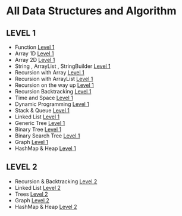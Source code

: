 # All Data Structures and Algorithm


## LEVEL 1
* Function <a href="https://github.com/ravianandfbg/PEP_DSA/tree/master/Level%201/3.%20Functions%20and%20Array" target="_blank">Level 1</a>
* Array 1D <a href="https://github.com/ravianandfbg/PEP_DSA/tree/master/Level%201/3.%20Functions%20and%20Array" target="_blank">Level 1</a>
* Array 2D <a href="https://github.com/ravianandfbg/PEP_DSA/tree/master/Level%201/4.%202D%20array" target="_blank">Level 1</a>
* String , ArrayList , StringBuilder <a href="https://github.com/ravianandfbg/PEP_DSA/tree/master/Level%201/5.%20String%2C%20String-Builder%20%26%20ArrayList" target="_blank">Level 1</a>
* Recursion with Array <a href="https://github.com/ravianandfbg/PEP_DSA/tree/master/Level%201/7.%20Recursion%20in%20Array" target="_blank">Level 1</a>
* Recursion with ArrayList <a href="https://github.com/ravianandfbg/PEP_DSA/tree/master/Level%201/8.%20Recursion%20with%20ArrayList" target="_blank">Level 1</a>
* Recursion on the way up <a href="https://github.com/ravianandfbg/PEP_DSA/tree/master/Level%201/9.%20Recursion%20on%20the%20way%20up" target="_blank">Level 1</a>
* Recursion Backtracking <a href="https://github.com/ravianandfbg/PEP_DSA/tree/master/Level%201/10.%20Backtracking" target="_blank">Level 1</a>
* Time and Space <a href="https://github.com/ravianandfbg/PEP_DSA/tree/master/Level%201/15.%20Time%20and%20Space" target="_blank">Level 1</a>
* Dynamic Programming <a href="https://github.com/ravianandfbg/PEP_DSA/tree/master/Level%201/16.%20Dynamic%20Programming" target="_blank">Level 1</a>
* Stack & Queue <a href="https://github.com/ravianandfbg/PEP_DSA/tree/master/Level%201/11.%20Stack%20and%20queue" target="_blank">Level 1</a>
* Linked List <a href="https://github.com/ravianandfbg/PEP_DSA/tree/master/Level%201/13.%20Linked%20List" target="_blank">Level 1</a>
* Generic Tree <a href="https://github.com/ravianandfbg/PEP_DSA/tree/master/Level%201/14.%20Generic_Tree" target="_blank">Level 1</a>
* Binary Tree <a href="https://github.com/ravianandfbg/PEP_DSA/tree/master/Level%201/17.%20Binary%20Tree" target="_blank">Level 1</a>
* Binary Search Tree <a href="https://github.com/ravianandfbg/PEP_DSA/tree/master/Level%201/18.%20Binary%20Search%20Tree" target="_blank">Level 1</a>
* Graph <a href="https://github.com/ravianandfbg/PEP_DSA/tree/master/Level%201/19.%20Graph" target="_blank">Level 1</a>
* HashMap & Heap <a href="https://github.com/ravianandfbg/PEP_DSA/tree/master/Level%201/20.%20HashMap%20and%20Heap" target="_blank">Level 1</a>


## LEVEL 2
* Recursion & Backtracking <a href="https://github.com/ravianandfbg/PEP_DSA/tree/master/Level%202/1.%20Recursion%20%26%20Backtracking" target="_blank">Level 2</a>
* Linked List <a href=" " target="_blank">Level 2</a>
* Trees <a href=" " target="_blank">Level 2</a>
* Graph <a href=" " target="_blank">Level 2</a>
* HashMap & Heap <a href=" " target="_blank">Level 2</a>

